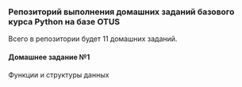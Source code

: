 ### Репозиторий выполнения домашних заданий базового курса Python на базе OTUS
Всего в репозитории будет 11 домашних заданий.

#### Домашнее задание №1
Функции и структуры данных